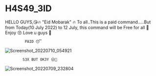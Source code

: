 # H4S49_3ID
HELLO GUYS,😘🔥   "Eid Mobarak" 🔥 To all..This is a paid command.....But from Today(10 July 2022) to 12 July, this command will be Free for all 💖 Enjoy 😚  Love u guys 🐝 

 			 PAID 😴
![Screenshot_20220710_054921](https://user-images.githubusercontent.com/105954741/178130111-6adced40-f003-42dc-af53-d19d4220b532.jpg)


			S3X BUT OK3Y 😒🙂
![Screenshot_20220709_232804](https://user-images.githubusercontent.com/105954741/178130135-0589d839-bff7-4186-9938-5518f217de37.jpg)
